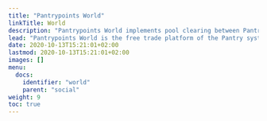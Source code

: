 ```yaml
---
title: "Pantrypoints World"
linkTitle: World
description: "Pantrypoints World implements pool clearing between Pantry Nations"
lead: "Pantrypoints World is the free trade platform of the Pantry system that connects Pantry Nations"
date: 2020-10-13T15:21:01+02:00
lastmod: 2020-10-13T15:21:01+02:00
images: []
menu:
  docs:
    identifier: "world"
    parent: "social"
weight: 9
toc: true
---
```

